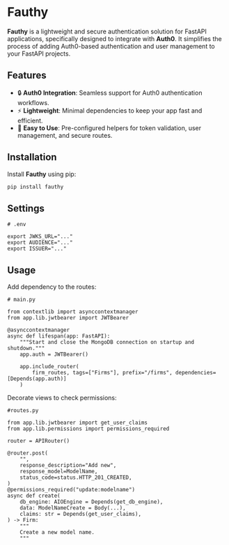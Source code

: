 # Fauthy

**Fauthy** is a lightweight and secure authentication solution for FastAPI applications, specifically designed to integrate with **Auth0**. It simplifies the process of adding Auth0-based authentication and user management to your FastAPI projects.

## Features

- 🔒 **Auth0 Integration**: Seamless support for Auth0 authentication workflows.
- ⚡ **Lightweight**: Minimal dependencies to keep your app fast and efficient.
- 🔧 **Easy to Use**: Pre-configured helpers for token validation, user management, and secure routes.

## Installation

Install **Fauthy** using pip:

```bash
pip install fauthy
```

## Settings

```
# .env

export JWKS_URL="..."
export AUDIENCE="..."
export ISSUER="..."
```

## Usage

Add dependency to the routes:

```
# main.py

from contextlib import asynccontextmanager
from app.lib.jwtbearer import JWTBearer

@asynccontextmanager
async def lifespan(app: FastAPI):
    """Start and close the MongoDB connection on startup and shutdown."""
    app.auth = JWTBearer()

    app.include_router(
        firm_routes, tags=["Firms"], prefix="/firms", dependencies=[Depends(app.auth)]
    )
```

Decorate views to check permissions:

```
#routes.py

from app.lib.jwtbearer import get_user_claims
from app.lib.permissions import permissions_required

router = APIRouter()

@router.post(
    "",
    response_description="Add new",
    response_model=ModelName,
    status_code=status.HTTP_201_CREATED,
)
@permissions_required("update:modelname")
async def create(
    db_engine: AIOEngine = Depends(get_db_engine),
    data: ModelNameCreate = Body(...),
    claims: str = Depends(get_user_claims),
) -> Firm:
    """
    Create a new model name.
    """
```